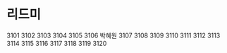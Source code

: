 # 리드미
3101
3102
3103
3104
3105
3106 박혜원
3107
3108
3109
3110
3111 
3112
3113 
3114 
3115 
3116 
3117 
3118 
3119 
3120 
